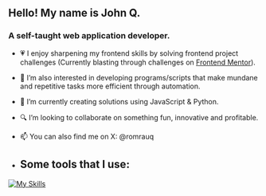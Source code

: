 ## Hello! My name is John Q. 
### A self-taught web application developer.
- 💗 I enjoy sharpening my frontend skills by solving frontend project challenges (Currently blasting through challenges on [Frontend Mentor](https://www.frontendmentor.io/)). 
- 🤖 I’m also interested in developing programs/scripts that make mundane and repetitive tasks more efficient through automation.
- 🧪 I’m currently creating solutions using JavaScript & Python.
- 🔍 I’m looking to collaborate on something fun, innovative and profitable.
- 📫 You can also find me on X: @romrauq

- ## Some tools that I use:
[![My Skills](https://skillicons.dev/icons?i=html,css,js,nodejs,npm,react,express,vscode,git,postman,figma)](https://skillicons.dev)

<!---
romrauq/romrauq is a ✨ special ✨ repository because its `README.md` (this file) appears on your GitHub profile.
You can click the Preview link to take a look at your changes.
--->
